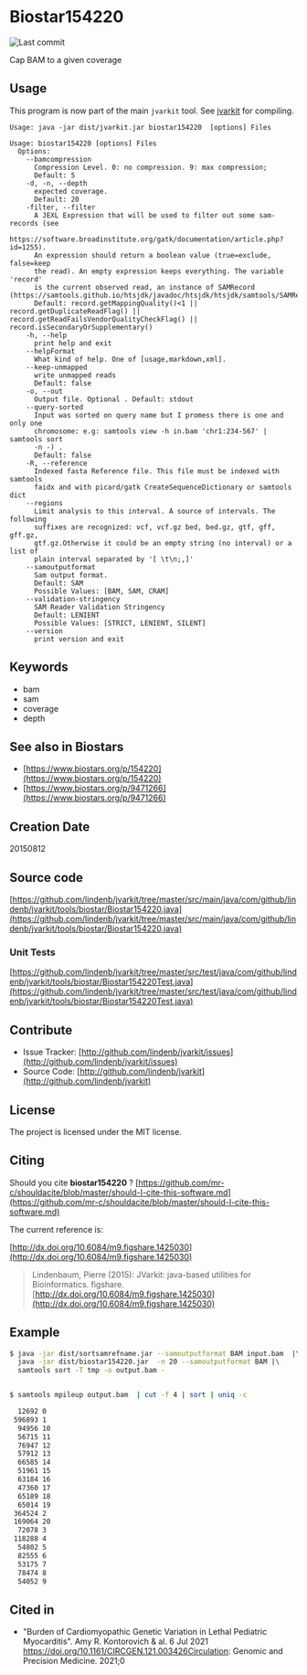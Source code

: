 # Biostar154220

![Last commit](https://img.shields.io/github/last-commit/lindenb/jvarkit.png)

Cap BAM to a given coverage


## Usage


This program is now part of the main `jvarkit` tool. See [jvarkit](JvarkitCentral.md) for compiling.


```
Usage: java -jar dist/jvarkit.jar biostar154220  [options] Files

Usage: biostar154220 [options] Files
  Options:
    --bamcompression
      Compression Level. 0: no compression. 9: max compression;
      Default: 5
    -d, -n, --depth
      expected coverage.
      Default: 20
    -filter, --filter
      A JEXL Expression that will be used to filter out some sam-records (see 
      https://software.broadinstitute.org/gatk/documentation/article.php?id=1255). 
      An expression should return a boolean value (true=exclude, false=keep 
      the read). An empty expression keeps everything. The variable 'record' 
      is the current observed read, an instance of SAMRecord (https://samtools.github.io/htsjdk/javadoc/htsjdk/htsjdk/samtools/SAMRecord.html).
      Default: record.getMappingQuality()<1 || record.getDuplicateReadFlag() || record.getReadFailsVendorQualityCheckFlag() || record.isSecondaryOrSupplementary()
    -h, --help
      print help and exit
    --helpFormat
      What kind of help. One of [usage,markdown,xml].
    --keep-unmapped
      write unmapped reads
      Default: false
    -o, --out
      Output file. Optional . Default: stdout
    --query-sorted
      Input was sorted on query name but I promess there is one and only one 
      chromosome: e.g: samtools view -h in.bam 'chr1:234-567' | samtools sort 
      -n -) .
      Default: false
    -R, --reference
      Indexed fasta Reference file. This file must be indexed with samtools 
      faidx and with picard/gatk CreateSequenceDictionary or samtools dict
    --regions
      Limit analysis to this interval. A source of intervals. The following 
      suffixes are recognized: vcf, vcf.gz bed, bed.gz, gtf, gff, gff.gz, 
      gtf.gz.Otherwise it could be an empty string (no interval) or a list of 
      plain interval separated by '[ \t\n;,]'
    --samoutputformat
      Sam output format.
      Default: SAM
      Possible Values: [BAM, SAM, CRAM]
    --validation-stringency
      SAM Reader Validation Stringency
      Default: LENIENT
      Possible Values: [STRICT, LENIENT, SILENT]
    --version
      print version and exit

```


## Keywords

 * bam
 * sam
 * coverage
 * depth



## See also in Biostars

 * [https://www.biostars.org/p/154220](https://www.biostars.org/p/154220)
 * [https://www.biostars.org/p/9471266](https://www.biostars.org/p/9471266)



## Creation Date

20150812

## Source code 

[https://github.com/lindenb/jvarkit/tree/master/src/main/java/com/github/lindenb/jvarkit/tools/biostar/Biostar154220.java](https://github.com/lindenb/jvarkit/tree/master/src/main/java/com/github/lindenb/jvarkit/tools/biostar/Biostar154220.java)

### Unit Tests

[https://github.com/lindenb/jvarkit/tree/master/src/test/java/com/github/lindenb/jvarkit/tools/biostar/Biostar154220Test.java](https://github.com/lindenb/jvarkit/tree/master/src/test/java/com/github/lindenb/jvarkit/tools/biostar/Biostar154220Test.java)


## Contribute

- Issue Tracker: [http://github.com/lindenb/jvarkit/issues](http://github.com/lindenb/jvarkit/issues)
- Source Code: [http://github.com/lindenb/jvarkit](http://github.com/lindenb/jvarkit)

## License

The project is licensed under the MIT license.

## Citing

Should you cite **biostar154220** ? [https://github.com/mr-c/shouldacite/blob/master/should-I-cite-this-software.md](https://github.com/mr-c/shouldacite/blob/master/should-I-cite-this-software.md)

The current reference is:

[http://dx.doi.org/10.6084/m9.figshare.1425030](http://dx.doi.org/10.6084/m9.figshare.1425030)

> Lindenbaum, Pierre (2015): JVarkit: java-based utilities for Bioinformatics. figshare.
> [http://dx.doi.org/10.6084/m9.figshare.1425030](http://dx.doi.org/10.6084/m9.figshare.1425030)

## Example

```bash
$ java -jar dist/sortsamrefname.jar --samoutputformat BAM input.bam  |\
  java -jar dist/biostar154220.jar  -n 20 --samoutputformat BAM |\
  samtools sort -T tmp -o output.bam -


$ samtools mpileup output.bam  | cut -f 4 | sort | uniq -c

  12692 0
 596893 1
  94956 10
  56715 11
  76947 12
  57912 13
  66585 14
  51961 15
  63184 16
  47360 17
  65189 18
  65014 19
 364524 2
 169064 20
  72078 3
 118288 4
  54802 5
  82555 6
  53175 7
  78474 8
  54052 9

```

## Cited in

  * "Burden of Cardiomyopathic Genetic Variation in Lethal Pediatric Myocarditis". Amy R. Kontorovich & al. 6 Jul 2021 https://doi.org/10.1161/CIRCGEN.121.003426Circulation: Genomic and Precision Medicine. 2021;0



